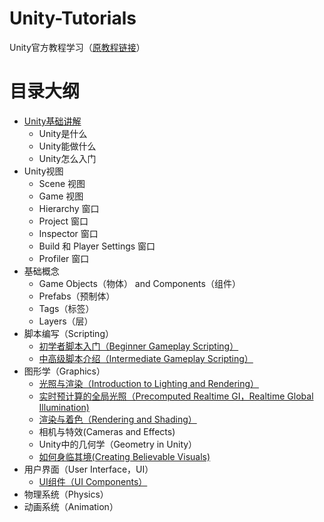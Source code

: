 # Unity-Tutorials
Unity官方教程学习（[原教程链接](https://unity3d.com/cn/learn/tutorials)）

# 目录大纲
- [Unity基础讲解](/Base/Unity-Base.md)
    - Unity是什么
    - Unity能做什么
    - Unity怎么入门
- Unity视图
    - Scene 视图
    - Game 视图
    - Hierarchy 窗口
    - Project 窗口
    - Inspector 窗口
    - Build 和 Player Settings 窗口
    - Profiler 窗口
- 基础概念
    - Game Objects（物体） and Components（组件）
    - Prefabs（预制体）
    - Tags（标签）
    - Layers（层）
- 脚本编写（Scripting）
    - [初学者脚本入门（Beginner Gameplay Scripting）](/Scripting/Beginner-Gameplay-Scripting.md)
    - [中高级脚本介绍（Intermediate Gameplay Scripting）](/Scripting/Intermediate-Gameplay-Scripting.md)
- 图形学（Graphics）
    - [光照与渲染（Introduction to Lighting and Rendering）](/Graphics/Introduction-to-Lighting-and-Rendering.md)
    - [实时预计算的全局光照（Precomputed Realtime GI，Realtime Global Illumination)](/Graphics/Precomputed-Realtime-GI.md)
    - [渲染与着色（Rendering and Shading）](/Graphics/Rendering-and-Shading.md)
    - 相机与特效(Cameras and Effects)
    - Unity中的几何学（Geometry in Unity）
    - [如何身临其境(Creating Believable Visuals)](/Graphics/Creating-Believable-Visuals.md)
- 用户界面（User Interface，UI）
    - [UI组件（UI Components）](/UI/UI-Components.md)
- 物理系统（Physics）
- 动画系统（Animation）
